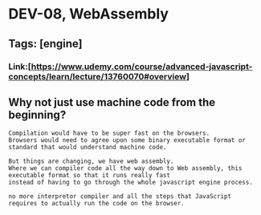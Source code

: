 # DEV-08, WebAssembly

## Tags: [engine]

### Link:[<https://www.udemy.com/course/advanced-javascript-concepts/learn/lecture/13760070#overview>]

## Why not just use machine code from the beginning?

    Compilation would have to be super fast on the browsers.
    Browsers would need to agree upon some binary executable format or standard that would understand machine code.
    
    But things are changing, we have web assembly.
    Where we can compiler code all the way down to Web assembly, this executable format so that it runs really fast
    instead of having to go through the whole javascript engine process.

    no more interpretor compiler and all the steps that JavaScript requires to actually run the code on the browser.